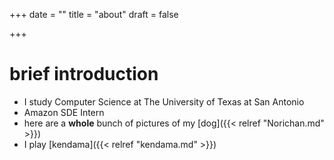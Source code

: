 +++
date = ""
title = "about"
draft = false

+++


 # brief introduction
 <link href="https://afeld.github.io/emoji-css/emoji.css" rel="stylesheet">


 * I study Computer Science at The University of Texas at San Antonio 
 * Amazon SDE Intern 
 * here are a **whole** bunch of pictures of my [dog]({{< relref "Norichan.md" >}}) <i class="em em-rice_ball"></i>
 * I play [kendama]({{< relref "kendama.md" >}})
 